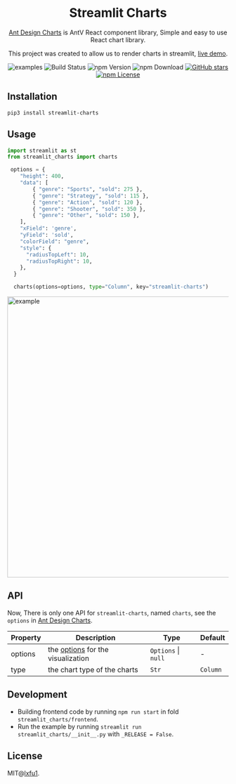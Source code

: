 <h1 align="center">
  <b>Streamlit Charts</b>
</h1>

<div align="center">

[Ant Design Charts](https://ant-design-charts.antgroup.com/) is AntV React component library, Simple and easy to use React chart library.

This project was created to allow us to render charts in streamlit, [live demo](https://ant-design-charts.streamlit.app/).

![examples](https://mdn.alipayobjects.com/huamei_qa8qxu/afts/img/A*11uNQrnKdFoAAAAAAAAAAAAADmJ7AQ/original)
![Build Status](https://github.com/ant-design/ant-design-charts/workflows/build/badge.svg)
![npm Version](https://img.shields.io/npm/v/@ant-design/charts)
![npm Download](https://img.shields.io/npm/dm/@ant-design/charts)
[![GitHub stars](https://img.shields.io/github/stars/ant-design/ant-design-charts)](https://github.com/ant-design/ant-design-charts/stargazers)
[![npm License](https://img.shields.io/npm/l/@ant-design/charts.svg)](https://www.npmjs.com/package/@ant-design/charts)

</div>


## Installation

```
pip3 install streamlit-charts 
```


## Usage

```py
import streamlit as st
from streamlit_charts import charts

 options = {
    "height": 400,
    "data": [
        { "genre": "Sports", "sold": 275 },
        { "genre": "Strategy", "sold": 115 },
        { "genre": "Action", "sold": 120 },
        { "genre": "Shooter", "sold": 350 },
        { "genre": "Other", "sold": 150 },
    ],
    "xField": 'genre',
    "yField": 'sold',
    "colorField": "genre",
    "style": {
      "radiusTopLeft": 10,
      "radiusTopRight": 10,
    },
  }

  charts(options=options, type="Column", key="streamlit-charts")
```

<img src="https://mdn.alipayobjects.com/huamei_qa8qxu/afts/img/A*aPxqSpQcsUQAAAAAAAAAAAAADmJ7AQ/original" width="640" alt="example">


## API

Now, There is only one API for `streamlit-charts`, named `charts`, see the `options` in [Ant Design Charts](https://ant-design-charts.antgroup.com/).

| Property | Description                                                                                                     | Type                  | Default |
| -------- | --------------------------------------------------------------------------------------------------------------- | --------------------- | ------- |
| options  | the [options](https://ant-design-charts.antgroup.com/) for the visualization | `Options` \| `null` | -       |
| type    | the chart type of the charts                                                                                      | `Str`       | `Column`      |


## Development

- Building frontend code by running `npm run start` in fold `streamlit_charts/frontend`.
- Run the example by running `streamlit run streamlit_charts/__init__.py` with `_RELEASE = False`.


## License

MIT@[lxfu1](https://github.com/lxfu1).
